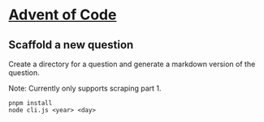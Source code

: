 # [Advent of Code](https://adventofcode.com/)

## Scaffold a new question

Create a directory for a question and generate a markdown version of the question.

Note: Currently only supports scraping part 1.

```shell
pnpm install
node cli.js <year> <day>
```